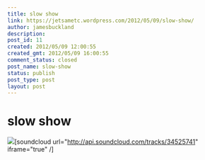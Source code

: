 ```yaml
---
title: slow show
link: https://jetsametc.wordpress.com/2012/05/09/slow-show/
author: jamesbuckland
description: 
post_id: 11
created: 2012/05/09 12:00:55
created_gmt: 2012/05/09 16:00:55
comment_status: closed
post_name: slow-show
status: publish
post_type: post
layout: post
---
```


# slow show

![](http://www.untitledrecords.com/wp-content/uploads/2010/05/The-National-The-Boxer.jpg)[soundcloud url="http://api.soundcloud.com/tracks/34525741" iframe="true" /]
